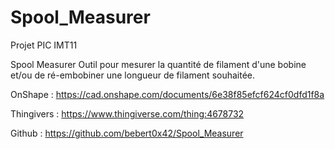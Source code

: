 # Spool_Measurer
Projet PIC IMT11

Spool Measurer 
Outil pour mesurer la quantité de filament d'une bobine et/ou de ré-embobiner une longueur de filament souhaitée.

OnShape     : https://cad.onshape.com/documents/6e38f85efcf624cf0dfd1f8a

Thingivers  : https://www.thingiverse.com/thing:4678732

Github      : https://github.com/bebert0x42/Spool_Measurer
